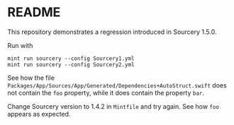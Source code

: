 #  README
This repository demonstrates a regression introduced in Sourcery 1.5.0.

Run with 
```
mint run sourcery --config Sourcery1.yml
mint run sourcery --config Sourcery2.yml
```
See how the file `Packages/App/Sources/App/Generated/Dependencies+AutoStruct.swift` does not contain the `foo` property,
while it does contain the property `bar`.

Change Sourcery version to 1.4.2 in `Mintfile` and try again. See how `foo` appears as expected.
